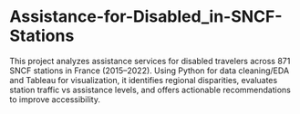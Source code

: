 # Assistance-for-Disabled_in-SNCF-Stations
This project analyzes assistance services for disabled travelers across 871 SNCF stations in France (2015–2022). Using Python for data cleaning/EDA and Tableau for visualization, it identifies regional disparities, evaluates station traffic vs assistance levels, and offers actionable recommendations to improve accessibility.
